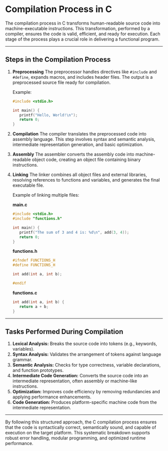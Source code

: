 # Compilation Process in C

The compilation process in C transforms human-readable source code into machine-executable instructions. This transformation, performed by a compiler, ensures the code is valid, efficient, and ready for execution. Each stage of the process plays a crucial role in delivering a functional program.

---

## Steps in the Compilation Process

1. **Preprocessing** 
   The preprocessor handles directives like `#include` and `#define`, expands macros, and includes header files. The output is a preprocessed source file ready for compilation.
   
   Example:
   
   ```c
   #include <stdio.h>
   
   int main() {
      printf("Hello, World!\n");
      return 0;
   }
   ```

2. **Compilation** 
   The compiler translates the preprocessed code into assembly language. This step involves syntax and semantic analysis, intermediate representation generation, and basic optimization.

3. **Assembly** 
   The assembler converts the assembly code into machine-readable object code, creating an object file containing binary instructions.

4. **Linking** 
   The linker combines all object files and external libraries, resolving references to functions and variables, and generates the final executable file.
   
   Example of linking multiple files:
   
   **main.c**
   
   ```c
   #include <stdio.h>
   #include "functions.h"
   
   int main() {
      printf("The sum of 3 and 4 is: %d\n", add(3, 4));
      return 0;
   }
   ```
   
   **functions.h**
   
   ```c
   #ifndef FUNCTIONS_H
   #define FUNCTIONS_H
   
   int add(int a, int b);
   
   #endif
   ```
   
   **functions.c**
   
   ```c
   int add(int a, int b) {
      return a + b;
   }
   ```

---

## **Tasks Performed During Compilation**

1. **Lexical Analysis:** Breaks the source code into tokens (e.g., keywords, variables).
2. **Syntax Analysis:** Validates the arrangement of tokens against language grammar.
3. **Semantic Analysis:** Checks for type correctness, variable declarations, and function prototypes.
4. **Intermediate Code Generation:** Converts the source code into an intermediate representation, often assembly or machine-like instructions.
5. **Optimization:** Improves code efficiency by removing redundancies and applying performance enhancements.
6. **Code Generation:** Produces platform-specific machine code from the intermediate representation.

---

By following this structured approach, the C compilation process ensures that the code is syntactically correct, semantically sound, and capable of execution on the target platform. This systematic breakdown supports robust error handling, modular programming, and optimized runtime performance.
